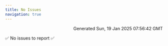```yaml
---
title: No Issues
navigation: true
---
```


<p style="text-align:right;color:#cccs">
Generated Sun, 19 Jan 2025 07:56:42 GMT
</p>
<p>✅ No issues to report ✅</p>



